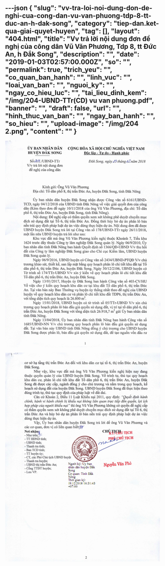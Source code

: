 ---json
{
    "slug": "vv-tra-loi-noi-dung-don-de-nghi-cua-cong-dan-vu-van-phuong-tdp-8-tt-duc-an-h-dak-song",
    "category": "tiep-dan.ket-qua-giai-quyet-huyen",
    "tag": [],
    "layout": "404.html",
    "title": "Vv trả lời nội dung đơn đề nghị của công dân Vũ Văn Phương, Tdp 8, tt Đức An, h Đắk Song",
    "description": "",
    "date": "2019-01-03T02:57:00.000Z",
    "so": "",
    "permalink": true,
    "trich_yeu": "",
    "co_quan_ban_hanh": "",
    "linh_vuc": "",
    "loai_van_ban": "",
    "nguoi_ky": "",
    "ngay_co_hieu_luc": "",
    "tai_lieu_dinh_kem": "/img/204-UBND-TTr(CD) vu van phuong.pdf",
    "banner": "",
    "draft": false,
    "url": "",
    "hinh_thuc_van_ban": "",
    "ngay_ban_hanh": "",
    "so_hieu": "",
    "upload-image": "/img/204 2.png",
    "__content__": ""
}
---
<p><img alt="" src="/img/204 1.png" /></p>

<p><img alt="" src="/img/204 2.png" /></p>